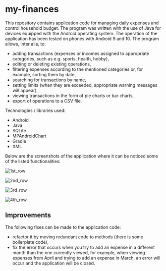 # my-finances

This repository contains application code for managing daily expenses and control household budget. The program was written with the use of Java for devices equipped with the Android operating system. The operation of the application has been tested on phones with Android 9 and 10.
The program allows, inter alia, to:
- adding transactions (expenses or incomes assigned to appropriate categories, such as e.g. sports, health, hobby),
- editing or deleting existing operations,
- filtering expenses according to the mentioned categories or, for example, sorting them by date,
- searching for transactions by name,
- setting limits (when they are exceeded, appropriate warning messages will appear),
- viewing transactions in the form of pie charts or bar charts,
- export of operations to a CSV file.

Technologies / libraries used:
- Android
- Java
- SQLite
- MPAndroidChart
- Gradle
- XML

Below are the screenshots of the application where it can be noticed some of the listed functionalities:

![1st_row](https://user-images.githubusercontent.com/53697813/160177812-59082bd7-f9a4-4fbc-ac86-9ca42feece5c.jpg)

![2nd_row](https://user-images.githubusercontent.com/53697813/160178212-3abd6487-15ee-403a-8bcc-42c17aadefe8.jpg)

![3rd_row](https://user-images.githubusercontent.com/53697813/160178936-431179da-ac15-44bc-a4ad-a19d9e9f9516.jpg)

![4th_row](https://user-images.githubusercontent.com/53697813/160179321-55435301-20e6-4958-beef-e06d41fd2322.jpg)

## Improvements
The following fixes can be made to the application code:
- refactor it by moving redundant code to methods (there is some boilerplate code),
- fix the error that occurs when you try to add an expense in a different month than the one currently viewed, for example, when viewing expenses from April and trying to add an expense in March, an error will occur and the application will be closed.
